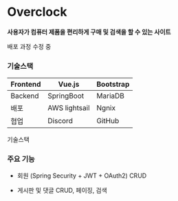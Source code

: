 # Overclock

**사용자가 컴퓨터 제품을 편리하게 구매 및 검색을 할 수 있는 사이트**

배포 과정 수정 중


### 기술스택

| Frontend | Vue.js | Bootstrap |
| --- | --- | --- |
| Backend | SpringBoot | MariaDB |
| 배포 | AWS lightsail | Ngnix |
| 협업 | Discord | GitHub |


기술스택


### 주요 기능
- 회원 (Spring Security + JWT + OAuth2) CRUD

- 게시판 및 댓글 CRUD, 페이징, 검색



